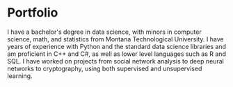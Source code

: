 # Portfolio

I have a bachelor's degree in data science, with minors in computer science, math, and statistics from Montana Technological University. I have years of experience with Python and the standard data science libraries and am proficient in C++ and C#, as well as lower level languages such as R and SQL. I have worked on projects from social network analysis to deep neural networks to cryptography, using both supervised and unsupervised learning.

